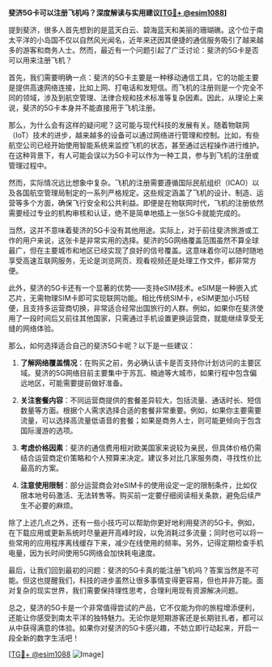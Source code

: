 **斐济5G卡可以注册飞机吗？深度解读与实用建议[[TG💪+ @esim1088](https://t.me/s/esim1088)]**

提到斐济，很多人首先想到的是蓝天白云、碧海蓝天和美丽的珊瑚礁。这个位于南太平洋的小岛国不仅以自然风光闻名，近年来还因其便捷的通信服务吸引了越来越多的游客和商务人士。然而，最近有一个问题引起了广泛讨论：斐济的5G卡是否可以用来注册飞机？

首先，我们需要明确一点：斐济的5G卡主要是一种移动通信工具，它的功能主要是提供高速网络连接，比如上网、打电话和发短信。而飞机的注册则是一个完全不同的领域，涉及到航空管理、法律合规和技术标准等复杂因素。因此，从理论上来说，斐济的5G卡本身并不能直接用于飞机注册。

那么，为什么会有这样的疑问呢？这可能与现代科技的发展有关。随着物联网（IoT）技术的进步，越来越多的设备可以通过网络进行管理和控制。比如，有些航空公司已经开始使用智能系统来监控飞机的状态，甚至通过远程操作进行维护。在这种背景下，有人可能会误以为5G卡可以作为一种工具，参与到飞机的注册或管理过程中。

然而，实际情况远比想象中复杂。飞机的注册需要遵循国际民航组织（ICAO）以及各国航空管理局制定的一系列严格规定。这些规定涵盖了飞机的设计、制造、运营等多个方面，确保飞行安全和公共利益。即便是在物联网时代，飞机的注册依然需要经过专业的机构审核和认证，绝不是简单地插上一张5G卡就能完成的。

当然，这并不意味着斐济的5G卡没有其他用途。实际上，对于前往斐济旅游或工作的用户来说，这张卡是非常实用的选择。斐济的5G网络覆盖范围虽然不算全球最广，但在主要城市和地区已经实现了良好的信号覆盖。这意味着你可以随时随地享受高速互联网服务，无论是浏览网页、观看视频还是处理工作文件，都非常方便。

此外，斐济的5G卡还有一个显著的优势——支持eSIM技术。eSIM是一种嵌入式芯片，无需物理SIM卡即可实现联网功能。相比传统SIM卡，eSIM更加小巧轻便，且支持多运营商切换，非常适合经常出国旅行的人群。例如，如果你在斐济使用了一段时间后又前往其他国家，只需通过手机设置更换运营商，就能继续享受无缝的网络体验。

那么，如何选择适合自己的斐济5G卡呢？以下是一些建议：

1. **了解网络覆盖情况**：在购买之前，务必确认该卡是否支持你计划访问的主要区域。斐济的5G网络目前主要集中于苏瓦、楠迪等大城市，如果行程中包含偏远地区，可能需要提前做好准备。

2. **关注套餐内容**：不同运营商提供的套餐差异较大，包括流量、通话时长、短信数量等方面。根据个人需求选择合适的套餐非常重要。例如，如果你主要需要流量，可以选择高流量低语音的套餐；如果是商务人士，则可能更倾向于包含国际漫游的选项。

3. **考虑价格因素**：斐济的通信费用相对欧美国家来说较为亲民，但具体价格仍需结合运营商定价策略和个人预算来决定。建议多对比几家服务商，寻找性价比最高的方案。

4. **注意使用限制**：部分运营商会对eSIM卡的使用设定一定的限制条件，比如仅限本地号码激活、无法转售等。购买前一定要仔细阅读相关条款，避免后续产生不必要的麻烦。

除了上述几点之外，还有一些小技巧可以帮助你更好地利用斐济的5G卡。例如，在下载应用或更新系统时尽量避开高峰时段，以免消耗过多流量；同时也可以将一些常用的应用程序离线缓存下来，减少在线使用的频率。另外，记得定期检查手机电量，因为长时间使用5G网络会加快耗电速度。

最后，让我们回到最初的问题：斐济的5G卡真的能注册飞机吗？答案当然是不可能。但这也提醒我们，科技的进步虽然让很多事情变得更容易，但也并非万能。面对复杂的现实世界，我们需要保持理性思考，合理利用现有资源解决问题。

总之，斐济的5G卡是一个非常值得尝试的产品，它不仅能为你的旅程增添便利，还能让你感受到南太平洋的独特魅力。无论你是短期游客还是长期驻扎者，都可以从中获得满意的体验。如果你对斐济的5G卡感兴趣，不妨立即行动起来，开启一段全新的数字生活吧！

[[TG💪+ @esim1088](https://t.me/s/esim1088) ![Image](https://i.postimg.cc/4NQfJmqS/Snipaste-2025-05-13-00-14-12.png)]